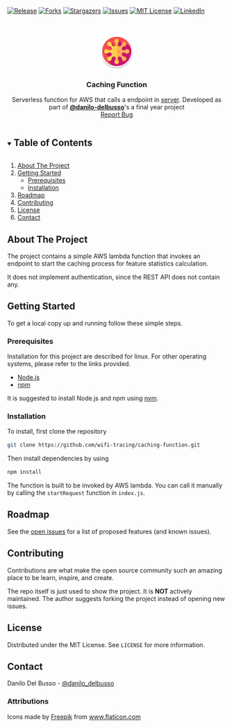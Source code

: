 [![Release][release-shield]][release-url]
[![Forks][forks-shield]][forks-url]
[![Stargazers][stars-shield]][stars-url]
[![Issues][issues-shield]][issues-url]
[![MIT License][license-shield]][license-url]
[![LinkedIn][linkedin-shield]][linkedin-url]

<!-- PROJECT LOGO -->
<br />
<p align="center">
  <a href="https://github.com/wifi-tracing/caching-function">
    <img src="docs/icon.png" alt="Logo" width="80" height="80">
  </a>

  <h3 align="center">Caching Function</h3>

  <p align="center">
   Serverless function for AWS that calls a endpoint in <a href="https://github.com/wifi-tracing/server">server</a>. Developed as part of <a href="https://github.com/danilo-delbusso"><b>@danilo-delbusso</b></a>'s a final year project
    <br />
    <a href="https://github.com/wifi-tracing/caching-function/issues">Report Bug</a>
  </p>
</p>


<!-- TABLE OF CONTENTS -->
<details open="open">
  <summary><h2 style="display: inline-block">Table of Contents</h2></summary>
  <ol>
    <li>
      <a href="#about-the-project">About The Project</a>
    </li>
    <li>
      <a href="#getting-started">Getting Started</a>
      <ul>
        <li><a href="#prerequisites">Prerequisites</a></li>
        <li><a href="#installation">Installation</a></li>
      </ul>
    </li>
    <li><a href="#roadmap">Roadmap</a></li>
    <li><a href="#contributing">Contributing</a></li>
    <li><a href="#license">License</a></li>
    <li><a href="#contact">Contact</a></li>
  </ol>
</details>


## About The Project

The project contains a simple AWS lambda function that invokes an endpoint to start the caching process for feature statistics calculation.

It does not implement authentication, since the REST API does not contain any.


<!-- GETTING STARTED -->
## Getting Started

To get a local copy up and running follow these simple steps.

### Prerequisites

Installation for this project are described for linux. For other operating systems, please refer to the links provided.

* [Node.js](https://nodejs.org/en/)
* [npm](http://npmjs.com/)

It is suggested to install Node.js and npm using [nvm](https://github.com/nvm-sh/nvm#install--update-script).

### Installation

To install, first clone the repository

```zsh
git clone https://github.com/wifi-tracing/caching-function.git
```

Then install dependencies by using

```zsh
npm install
```

The function is built to be invoked by AWS lambda. You can call it manually by calling the `startRequest` function in `index.js`.

<!-- ROADMAP -->
## Roadmap

See the [open issues](https://github.com/wifi-tracing/caching-function/issues) for a list of proposed features (and known issues).


<!-- CONTRIBUTING -->
## Contributing

Contributions are what make the open source community such an amazing place to be learn, inspire, and create.


The repo itself is just used to show the project. It is **NOT** actively maintained. The author suggests forking the project instead of opening new issues.

<!-- LICENSE -->
## License

Distributed under the MIT License. See `LICENSE` for more information.

<!-- CONTACT -->
## Contact

Danilo Del Busso - [@danilo_delbusso](https://twitter.com/danilo_delbusso)

### Attributions

<div>Icons made by <a href="https://www.freepik.com" title="Freepik">Freepik</a> from <a href="https://www.flaticon.com/" title="Flaticon">www.flaticon.com</a></div>

<!-- MARKDOWN LINKS & IMAGES -->
<!-- https://www.markdownguide.org/basic-syntax/#reference-style-links -->
[release-shield]: https://img.shields.io/github/v/release/wifi-tracing/caching-function?style=for-the-badge
[release-url]: https://github.com/wifi-tracing/caching-function/releases
[forks-shield]: https://img.shields.io/github/forks/wifi-tracing/caching-function.svg?style=for-the-badge
[forks-url]: https://github.com/wifi-tracing/caching-function/network/members
[stars-shield]: https://img.shields.io/github/stars/wifi-tracing/caching-function.svg?style=for-the-badge
[stars-url]: https://github.com/wifi-tracing/caching-function/stargazers
[issues-shield]: https://img.shields.io/github/issues/wifi-tracing/caching-function.svg?style=for-the-badge
[issues-url]: https://github.com/wifi-tracing/caching-function/issues
[license-shield]: https://img.shields.io/github/license/wifi-tracing/caching-function?style=for-the-badge
[license-url]: https://github.com/wifi-tracing/caching-function/blob/master/LICENSE.txt
[linkedin-shield]: https://img.shields.io/badge/-LinkedIn-black.svg?style=for-the-badge&logo=linkedin&colorB=555
[linkedin-url]: https://www.linkedin.com/in/danilo-delbusso/
